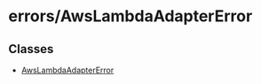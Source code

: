 # errors/AwsLambdaAdapterError

## Classes

- [AwsLambdaAdapterError](classes/AwsLambdaAdapterError.md)
